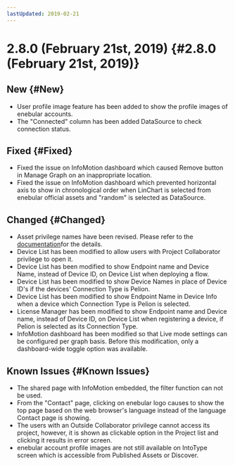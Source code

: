 ```yaml
---
lastUpdated: 2019-02-21
---
```


# 2.8.0 (February 21st, 2019) {#2.8.0 (February 21st, 2019)}

## New {#New}

- User profile image feature has been added to show the profile images of enebular accounts.
- The "Connected" column has been added DataSource to check connection status.

## Fixed {#Fixed}

- Fixed the issue on InfoMotion dashboard which caused Remove button in Manage Graph on an inappropriate location.
- Fixed the issue on InfoMotion dashboard which prevented horizontal axis to show in chronological order when LinChart is selected from enebular official assets and "random" is selected as DataSource.

## Changed {#Changed}

- Asset privilege names have been revised. Please refer to the [documentation](https://docs.enebular.com/en/Config/Access.html)for the details.
- Device List has been modified to allow users with Project Collaborator privilege to open it.
- Device List has been modified to show Endpoint name and Device Name, instead of Device ID, on Device List when deploying a flow.
- Device List has been modified to show Device Names in place of Device ID's if the devices' Connection Type is Pelion.
- Device List has been modified to show Endpoint Name in Device Info when a device which Connection Type is Pelion is selected.
- License Manager has been modified to show Endpoint name and Device name, instead of Device ID, on Device List when registering a device, if Pelion is selected as its Connection Type.
- InfoMotion dashboard has been modified so that Live mode settings can be configured per graph basis. Before this modification, only a dashboard-wide toggle option was available.

## Known Issues {#Known Issues}

- The shared page with InfoMotion embedded, the filter function can not be used.
- From the "Contact" page, clicking on enebular logo causes to show the top page based on the web browser's language instead of the language Contact page is showing.
- The users with an Outside Collaborator privilege cannot access its project, however, it is shown as clickable option in the Project list and clicking it results in error screen.
- enebular account profile images are not still available on IntoType screen which is accessible from Published Assets or Discover.
